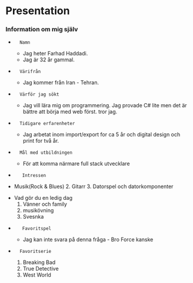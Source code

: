 # Presentation
### Information om mig själv


-       Namn 
    -  Jag heter Farhad Haddadi.
    -  Jag är 32 år gammal.
-       Värifrån
    -  Jag kommer från Iran - Tehran.
-       Värför jag sökt
    -  Jag vill lära mig om programmering. Jag provade C# lite men det är bättre att börja med web först. tror jag.
-       Tidigare erfarenheter
    -  Jag arbetat inom import/export for ca 5 år och digital design och print for två år. 
-       Mål med utbildningen
    -  För att komma närmare full stack utvecklare
-        Intressen
+    Musik(Rock & Blues)
    2.  Gitarr
    3.  Datorspel och datorkomponenter
- Vad gör du en ledig dag
    1.  Vänner och family
    2.  musikövning
    3.  Svesnka 
-        Favoritspel
    -   Jag kan inte svara på denna fråga - Bro Force kanske
-       Favoritserie
    1.  Breaking Bad
    2.  True Detective
    3.  West World

